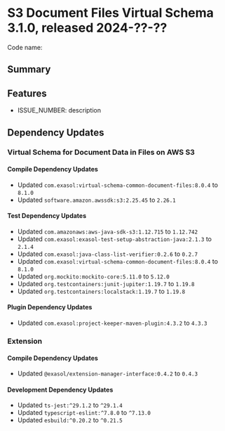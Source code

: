 # S3 Document Files Virtual Schema 3.1.0, released 2024-??-??

Code name:

## Summary

## Features

* ISSUE_NUMBER: description

## Dependency Updates

### Virtual Schema for Document Data in Files on AWS S3

#### Compile Dependency Updates

* Updated `com.exasol:virtual-schema-common-document-files:8.0.4` to `8.1.0`
* Updated `software.amazon.awssdk:s3:2.25.45` to `2.26.1`

#### Test Dependency Updates

* Updated `com.amazonaws:aws-java-sdk-s3:1.12.715` to `1.12.742`
* Updated `com.exasol:exasol-test-setup-abstraction-java:2.1.3` to `2.1.4`
* Updated `com.exasol:java-class-list-verifier:0.2.6` to `0.2.7`
* Updated `com.exasol:virtual-schema-common-document-files:8.0.4` to `8.1.0`
* Updated `org.mockito:mockito-core:5.11.0` to `5.12.0`
* Updated `org.testcontainers:junit-jupiter:1.19.7` to `1.19.8`
* Updated `org.testcontainers:localstack:1.19.7` to `1.19.8`

#### Plugin Dependency Updates

* Updated `com.exasol:project-keeper-maven-plugin:4.3.2` to `4.3.3`

### Extension

#### Compile Dependency Updates

* Updated `@exasol/extension-manager-interface:0.4.2` to `0.4.3`

#### Development Dependency Updates

* Updated `ts-jest:^29.1.2` to `^29.1.4`
* Updated `typescript-eslint:^7.8.0` to `^7.13.0`
* Updated `esbuild:^0.20.2` to `^0.21.5`

